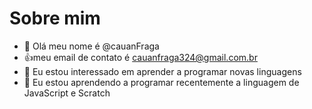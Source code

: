 # Sobre mim 
- 👋 Olá meu nome é @cauanFraga 
- 👍meu email de contato é cauanfraga324@gmail.com.br
- 👀 Eu estou interessado em aprender a programar novas linguagens 
- 🌱 Eu estou aprendendo a programar recentemente a linguagem de JavaScript e Scratch
